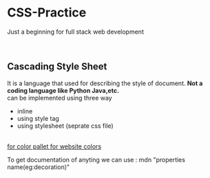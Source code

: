 # CSS-Practice
Just a beginning for full stack web development

<br>
<h2>Cascading Style Sheet</h2>
<p> 
It is a language that used for describing the style of document.
<b>
Not a coding language like Python Java,etc.
</b>
<br>
can be implemented using three way
<ul>
<li>inline </li>
<li>using style tag </li>
<li>using stylesheet (seprate css file) </li>
</ul>
<br>
<a href="https://coolors.co/"> for color pallet for website colors</a>
<br>

To get documentation of anyting we can use : mdn "properties name(eg:decoration)"
<br>
